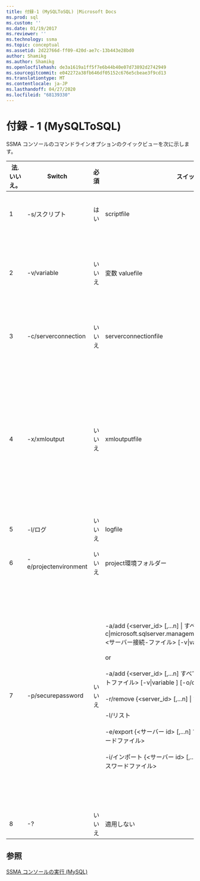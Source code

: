 ```yaml
---
title: 付録-1 (MySQLToSQL) |Microsoft Docs
ms.prod: sql
ms.custom: ''
ms.date: 01/19/2017
ms.reviewer: ''
ms.technology: ssma
ms.topic: conceptual
ms.assetid: 2d22766d-ff09-420d-ae7c-13b443e28bd0
author: Shamikg
ms.author: Shamikg
ms.openlocfilehash: de3a1619a1ff5f7e6b44b40e07d73892d2742949
ms.sourcegitcommit: e042272a38fb646df05152c676e5cbeae3f9cd13
ms.translationtype: MT
ms.contentlocale: ja-JP
ms.lasthandoff: 04/27/2020
ms.locfileid: "68139330"
---
```

# <a name="appendix---1-mysqltosql"></a>付録 - 1 (MySQLToSQL)
SSMA コンソールのコマンドラインオプションのクイックビューを次に示します。  
  
|法. いいえ。|Switch|必須|スイッチ引数|許可される値|  
|-----------|----------|-------------|-------------------|--------------------|  
|1|-s/スクリプト|はい|scriptfile|有効な XML ファイル名です。<br /><br />コンソールスクリプト定義ファイル。|  
|2|-v/variable|いいえ|変数 valuefile|有効な XML ファイル名です。<br /><br />スクリプトファイルで変数を使用する場合は、このファイルを指定する必要があります。|  
|3|-c/serverconnection|いいえ|serverconnectionfile|有効な XML ファイル名です。<br /><br />このファイルには、サーバーの接続情報が含まれています。|  
|4|-x/xmloutput|いいえ|xmloutputfile|このオプションは、XML 形式のコンソール出力を示します。 このオプションが指定されていない場合、既定の出力はテキスト形式です。<br /><br />Xmloutputfile が指定されていない場合、XML 出力は STDOUT に送られます。<br /><br />Xmloutputfile は、コンソール出力を XML 形式で記述するファイルの名前です。|  
|5|-l/ログ|いいえ|logfile|有効なファイル名です。|  
|6|-e/projectenvironment|いいえ|project環境フォルダー|SSMA プロジェクト環境ファイルを含む有効なフォルダー名です。|  
|7|-p/securepassword|いいえ|-a/add {<server_id> [,...n] &#124; すべて}-c&#124;microsoft.sqlserver.management.common.serverconnection> <サーバー接続-ファイル> [-v&#124;variable <variable-file>] [-o/overwrite]<br /><br />or<br /><br />-a/add {<server_id> [,...n] すべての}-s&#124;スクリプトを &#124; <スクリプトファイル> [-v&#124;variable <variable-file>] [-o/overwrite]<br /><br />-r/remove {<server_id> [,...n] &#124; すべて}<br /><br />-l/リスト<br /><br />-e/export {<サーバー id> [,...n] すべてを &#124;} <暗号化されたパスワードファイル><br /><br />-i/インポート {<サーバー id> [,...n] すべてを &#124;} <暗号化されたパスワードファイル>|このオプションを指定する場合は、他のオプションと組み合わせることはできません。<br /><br />サーバー id: サーバー {string} に対して指定された一意の ID<br /><br />サーバー-接続-ファイル: サーバー定義ファイル (serverconnectionfile または scriptfile)。<br /><br />変数-値-ファイル: 変数定義ファイルで、サーバー接続ファイルで使用されます。<br /><br />暗号化-パスワードファイル: ユーザー指定のパスフレーズを使用して暗号化されたサーバーパスワードファイルです。|  
|8|-?|いいえ|適用しない|適用しない|  
  
## <a name="see-also"></a>参照  
[SSMA コンソールの実行 (MySQL)](https://msdn.microsoft.com/e3e9f7e4-0619-4861-a202-3d5d39953b26)  
  

